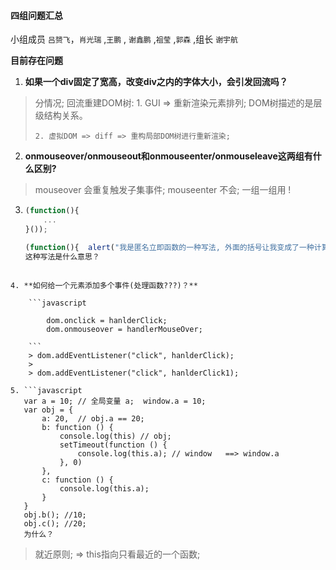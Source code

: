 #### 四组问题汇总 

小组成员 `吕赟飞`，`肖光瑞` ,`王鹏` , `谢鑫鹏` ,`祖莹` ,`郭森` ,组长 `谢宇航`

**目前存在问题**

1. **如果一个div固定了宽高，改变div之内的字体大小，会引发回流吗？**

> 分情况;
> 回流重建DOM树: 
>     1. GUI => 重新渲染元素排列;  DOM树描述的是层级结构关系。
> 
>     2. 虚拟DOM => diff => 重构局部DOM树进行重新渲染;

2. **onmouseover/onmouseout和onmouseenter/onmouseleave这两组有什么区别?**

> mouseover 会重复触发子集事件;
> mouseenter 不会;
> 一组一组用 ! 

3. ```javascript
   (function(){ 
       ...
   }());

   (function(){  alert("我是匿名立即函数的一种写法, 外面的括号让我变成了一种计算")}())
   这种写法是什么意思？
```
   
4. **如何给一个元素添加多个事件(处理函数???)？**

    ```javascript
    
        dom.onclick = hanlderClick;
        dom.onmouseover = handlerMouseOver;
    
    ```
    > dom.addEventListener("click", hanlderClick);
    >
    > dom.addEventListener("click", hanlderClick1);

5. ```javascript
   var a = 10; // 全局变量 a;  window.a = 10;
   var obj = {
       a: 20,  // obj.a == 20;
       b: function () {
           console.log(this) // obj;
           setTimeout(function () {
               console.log(this.a); // window   ==> window.a
           }, 0)
       },
       c: function () {
           console.log(this.a);
       }
   }
   obj.b(); //10;
   obj.c(); //20;
   为什么？
   ```

   > 就近原则;   =>  this指向只看最近的一个函数;
